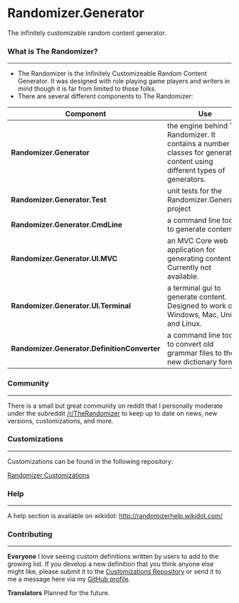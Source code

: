 # Randomizer.Generator
The infinitely customizable random content generator.

### What is The Randomizer? ###
---
* The Randomizer is the Infinitely Customizeable Random Content Generator.  It was designed with role playing game players and writers in mind though it is far from limited to those folks.
* There are several different components to The Randomizer:

| Component | Use | File |
| -- | -- | -- |
| **Randomizer.Generator** | the engine behind The Randomizer.  It contains a number of classes for generating content using different types of generators. | Rnd.Gen.dll |
| **Randomizer.Generator.Test** | unit tests for the Randomizer.Generator project | _N/A_ |
| **Randomizer.Generator.CmdLine** | a command line tool to generate content. | Rnd.Gen.CLI.exe |
| **Randomizer.Generator.UI.MVC** | an MVC Core web application for generating content. Currently not available. | _N/A_ |
| **Randomizer.Generator.UI.Terminal** | a terminal gui to generate content.  Designed to work on Windows, Mac, Unix, and Linux. | Rnd.Gen.UIT.exe |
| **Randomizer.Generator.DefinitionConverter** | a command line tool to convert old grammar files to the new dictionary format | Rnd.Gen.Conv.exe |

### Community ###
---
There is a small but great community on reddit that I personally moderate under the subreddit [/r/TheRandomizer](http://www.reddit.com/r/therandomizer) to keep up to date on news, new versions, customizations, and more.

### Customizations ###
---
Customizations can be found in the following repository:

[Randomizer Customizations](https://github.com/melance/TheRandomizerCustomizations)

### Help ###
---
A help section is available on wikidot: http://randomizerhelp.wikidot.com/

### Contributing ###
---
**Everyone**
I love seeing custom definitions written by users to add to the growing list.  If you develop a new definition that you think anyone else might like, please submit it to the [Customizations Repository](https://github.com/melance/TheRandomizerCustomizations) or send it to me a message here via my [GitHub profile](https://github.com/melance).

**Translators**
Planned for the future.

